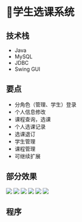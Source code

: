 # 📅学生选课系统

<MyGlobalComponent />

## 技术栈
- Java
- MySQL
- JDBC
- Swing GUI

## 要点
- 分角色（管理、学生）登录
- 个人信息修改
- 课程查询，选课
- 个人选课记录
- 选课退订
- 学生管理
- 课程管理
- 可继续扩展

## 部分效果
![](http://cdn.qiniu.liyansheng.top/img/20240708000316.png)
![](http://cdn.qiniu.liyansheng.top/img/20240708000332.png)
![](http://cdn.qiniu.liyansheng.top/img/20240708000346.png)
![](http://cdn.qiniu.liyansheng.top/img/20240708000402.png)
![](http://cdn.qiniu.liyansheng.top/img/20240708000424.png)
![](http://cdn.qiniu.liyansheng.top/img/20240708000439.png)

## 程序
<!-- ![](http://cdn.qiniu.liyansheng.top/img/20240708001733.png) -->

<PaymentButton :productId="160" />